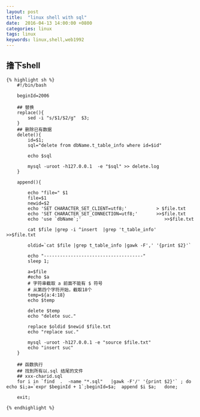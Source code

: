 ```yaml
---
layout: post
title:  "linux shell with sql"
date:  2016-04-13 14:00:00 +0800
categories: linux
tags: linux
keywords: linux,shell,web1992
---
```


撸下shell 
---
<!--more-->
	{% highlight sh %}
		#!/bin/bash
		
		beginId=2006

		## 替换
		replace(){
			sed -i "s/$1/$2/g"  $3;
		}
		## 删除已有数据
		delete(){
			id=$1;
			sql="delete from dbName.t_table_info where id=$id"

			echo $sql
			
			mysql -uroot -h127.0.0.1  -e "$sql" >> delete.log
		}

		append(){
			
			echo "file=" $1
			file=$1
			newid=$2
			echo 'SET CHARACTER_SET_CLIENT=utf8;'           > $file.txt
			echo 'SET CHARACTER_SET_CONNECTION=utf8;'       >>$file.txt
			echo 'use `dbName`;'                               >>$file.txt

			cat $file |grep -i ^insert  |grep 't_table_info'                  >>$file.txt

			oldid=`cat $file |grep t_table_info |gawk -F',' '{print $2}'`
			
			echo "-------------------------------------"
			sleep 1;

			a=$file
			#echo $a
			# 字符串截取 a 前面不能有 $ 符号
			# 从第四个字符开始，截取18个
			temp=${a:4:18}
			echo $temp

			delete $temp
			echo "delete suc."
			
			replace $oldid $newid $file.txt
			echo "replace suc."
			
			mysql -uroot -h127.0.0.1 -e "source $file.txt"
			echo "insert suc"
		}

		## 函数执行
		## 找到所有以.sql 结尾的文件
		## xxx-charid.sql
		for i in `find  .  -name "*.sql"   |gawk -F'/' '{print $2}'` ; do echo $i;a=`expr $beginId + 1`;beginId=$a;  append $i $a;   done;

		exit;

	{% endhighlight %}
